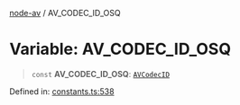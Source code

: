 [node-av](../globals.md) / AV\_CODEC\_ID\_OSQ

# Variable: AV\_CODEC\_ID\_OSQ

> `const` **AV\_CODEC\_ID\_OSQ**: [`AVCodecID`](../type-aliases/AVCodecID.md)

Defined in: [constants.ts:538](https://github.com/seydx/av/blob/f8631fc881b394300b1479f511d55cf1c370a87f/src/constants/constants.ts#L538)
